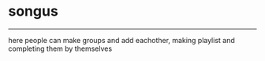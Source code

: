 # songus
---
here people can make groups and add eachother, making playlist and completing them by themselves
